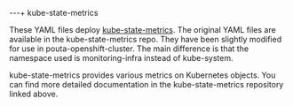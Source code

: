 ---+ kube-state-metrics

These YAML files deploy
[kube-state-metrics](https://github.com/kubernetes/kube-state-metrics). The
original YAML files are available in the kube-state-metrics repo. They have
been slightly modified for use in pouta-openshift-cluster. The main difference
is that the namespace used is monitoring-infra instead of kube-system.

kube-state-metrics provides various metrics on Kubernetes objects. You can find
more detailed documentation in the kube-state-metrics repository linked above.

